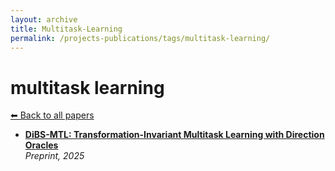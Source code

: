 ```yaml
---
layout: archive
title: Multitask-Learning
permalink: /projects-publications/tags/multitask-learning/
---
```


# multitask learning
[⬅ Back to all papers](../../)

- **[DiBS-MTL: Transformation-Invariant Multitask Learning with Direction Oracles](../papers.md)**  
  *Preprint, 2025*